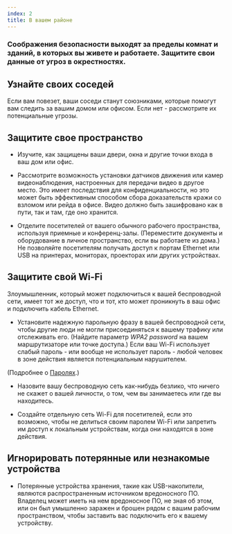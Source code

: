 ```yaml
---
index: 2
title: В вашем районе
---
```

### Соображения безопасности выходят за пределы комнат и зданий, в которых вы живете и работаете. Защитите свои данные от угроз в окрестностях.

## Узнайте своих соседей

Если вам повезет, ваши соседи станут союзниками, которые помогут вам следить за вашим домом или офисом. Если нет - рассмотрите их потенциальные угрозы.

## Защитите свое пространство

- Изучите, как защищены ваши двери, окна и другие точки входа в ваш дом или офис.

- Рассмотрите возможность установки датчиков движения или камер видеонаблюдения, настроенных для передачи видео в другое место. Это имеет последствия для конфиденциальности, но это может быть эффективным способом сбора доказательств кражи со взломом или рейда в офисе. Видео должно быть зашифровано как в пути, так и там, где оно хранится.

- Отделите посетителей от вашего обычного рабочего пространства, используя приемные и конференц-залы. (Переместите документы и оборудование в личное пространство, если вы работаете из дома.) Не позволяйте посетителям получать доступ к портам Ethernet или USB на принтерах, мониторах, проекторах или других устройствах.

## Защитите свой Wi-Fi

Злоумышленник, который может подключиться к вашей беспроводной сети, имеет тот же доступ, что и тот, кто может проникнуть в ваш офис и подключить кабель Ethernet.

- Установите надежную парольную фразу в вашей беспроводной сети, чтобы другие люди не могли присоединяться к вашему трафику или отслеживать его. (Найдите параметр *WPA2 password* на вашем маршрутизаторе или точке доступа.) Если ваш Wi-Fi использует слабый пароль - или вообще не использует пароль - любой человек в зоне действия является потенциальным нарушителем.

(Подробнее о [Паролях](umbrella://information/passwords).)

- Назовите вашу беспроводную сеть как-нибудь безлико, что ничего не скажет о вашей личности, о том, чем вы занимаетесь или где вы находитесь.

- Создайте отдельную сеть Wi-Fi для посетителей, если это возможно, чтобы не делиться своим паролем Wi-Fi или запретить им доступ к локальным устройствам, когда они находятся в зоне действия.

## Игнорировать потерянные или незнакомые устройства

- Потерянные устройства хранения, такие как USB-накопители, являются распространенным источником вредоносного ПО. Владелец может иметь на нем вредоносное ПО, не зная об этом, или он был умышленно заражен и брошен рядом с вашим рабочим пространством, чтобы заставить вас подключить его к вашему устройству.
